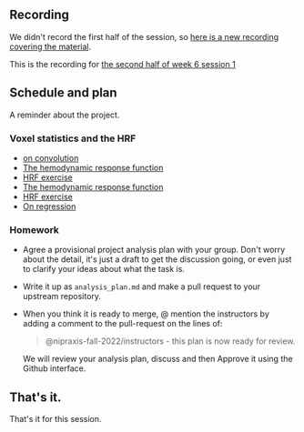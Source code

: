 ## Recording

We didn't record the first half of the session, so [here is a new
recording covering the material](https://vimeo.com/749994305).

This is the recording for [the second half of week 6 session
1](https://us06web.zoom.us/rec/share/Eas61ccbo8WMbACyGpYnaMBj9W0zqJaDafftWaGFb72Kn-mISqh9wROMicfpFLc.ntsS9YJ1xYz-vRBM)

## Schedule and plan

A reminder about the project.

### Voxel statistics and the HRF

* [on convolution](https://textbook.nipraxis.org/on_convolution)
* [The hemodynamic response
  function](https://textbook.nipraxis.org/convolution_background)
* [HRF
  exercise](https://hub.nipraxis.org/hub/user-redirect/git-pull?repo=https%3A//github.com/nipraxis/make_hrf&subPath=make_hrf.ipynb)
* [The hemodynamic response
  function](https://textbook.nipraxis.org/convolution_background)
* [HRF
  exercise](https://hub.nipraxis.org/hub/user-redirect/git-pull?repo=https%3A//github.com/nipraxis/make_hrf&subPath=make_hrf.ipynb)
* [On regression](https://textbook.nipraxis.org/on_regression)

### Homework

* Agree a provisional project analysis plan with your group.  Don't worry about
  the detail, it's just a draft to get the discussion going, or even just to
  clarify your ideas about what the task is.
* Write it up as `analysis_plan.md` and make a pull request to your upstream repository.
*   When you think it is ready to merge, @ mention the instructors by
    adding a comment to the pull-request on the lines of:

    > @nipraxis-fall-2022/instructors - this plan is now ready for review.

    We will review your analysis plan, discuss and then Approve it using the
    Github interface.

## That's it.

That's it for this session.
